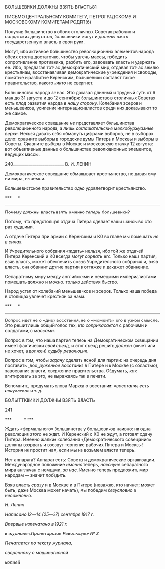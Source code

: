 БОЛЬШЕВИКИ ДОЛЖНЫ ВЗЯТЬ ВЛАСТЬ81

ПИСЬМО ЦЕНТРАЛЬНОМУ КОМИТЕТУ, ПЕТРОГРАДСКОМУ И МОСКОВСКОМУ КОМИТЕТАМ РСДРП(б)

Получив большинство в обоих столичных Советах рабочих и солдатских депутатов, большевики могут и _должны_ взять государственную власть в свои руки.

Могут, ибо активное большинство революционных элементов народа обеих столиц достаточно, чтобы увлечь массы, победить сопротивление противника, разбить его, за­воевать власть и удержать ее. Ибо, предлагая тотчас демократический мир, отдавая тотчас землю крестьянам, восстанавливая демократические учреждения и свободы, по­мятые и разбитые Керенским, большевики составят такое правительство, какого _никто_ не свергнет.

Большинство народа _за_ нас. Это доказал длинный и трудный путь от 6 мая до 31 ав­густа и до 12 сентября: большинство в столичных Советах есть _плод_ развития народа _в нашу сторону._ Колебания эсеров и меньшевиков, усиление интернационалистов среди них доказывают то же самое.

Демократическое совещание _не_ представляет большинства революционного народа, а _лишь соглашательские мелкобуржуазные верхи._ Нельзя давать себя обмануть цифра­ми выборов, не в выборах дело: сравните выборы в городские думы Питера и Москвы и выборы в Советы. Сравните выборы в Москве и московскую стачку 12 августа: вот объективные данные о большинстве революционных элементов, ведущих массы.

  

240__________________________ В. И. ЛЕНИН

Демократическое совещание обманывает крестьянство, не давая ему ни мира, ни земли.

Большевистское правительство _одно_ удовлетворит крестьянство.

***     *  
***

Почему должны власть взять именно _теперь_ большевики?

Потому, что предстоящая отдача Питера сделает наши шансы во сто раз худшими.

А отдаче Питера при армии с Керенским и К0 во главе мы помешать _не в силах._

И Учредительного собрания «ждать» нельзя, ибо той же отдачей Питера Керенский и К0 всегда _могут сорвать_ его. Только наша партия, взяв власть, может обеспечить со­зыв Учредительного собрания и, взяв власть, она обвинит другие партии в оттяжке и докажет обвинение.

Сепаратному миру между английскими и немецкими империалистами помешать должно и можно, только действуя быстро.

Народ устал от колебаний меньшевиков и эсеров. Только наша победа в столицах увлечет крестьян за нами.

***     *  
***

Вопрос идет не о «дне» восстания, не о «моменте» его в узком смысле. Это решит лишь общий голос тех, кто _соприкасается_ с рабочими и солдатами, с _массами._

Вопрос в том, что наша партия теперь на Демократическом совещании имеет факти­чески _свой съезд,_ и этот съезд решить _должен_ (хочет или не хочет, а должен) _судьбу революции._

Вопрос в том, чтобы _задачу_ сделать ясной для партии: на очередь дня поставить _воо­__руженное восстание_ в Питере и в Москве (с областью), завоевание власти, свержение правительства. Обдумать, _как_ агитировать за это, не выражаясь так в печати.

Вспомнить, продумать слова Маркса о восстании: _«восстание есть искусство»_ и т. д.

  

БОЛЫТТКВИКИ ДОЛЖНЫ ВЗЯТЬ ВЛАСТЬ

  

241

  

***          * ***

Ждать «формального» большинства у большевиков наивно: ни одна революция _это­го_ не ждет. И Керенский с К0 не ждут, а готовят сдачу Питера. Именно жалкие колеба­ния «Демократического совещания» должны взорвать и взорвут терпение рабочих Пи­тера и Москвы! История не простит нам, если мы не возьмем власти теперь.

Нет аппарата? Аппарат есть: Советы и демократические организации. Международ­ное положение _именно_ теперь, _накануне_ сепаратного мира англичан с немцами, _за нас._ Именно теперь предложить мир народам — значит _победить._

Взяв власть _сразу_ и в Москве и в Питере (неважно, кто начнет; может быть, даже Москва может начать), мы победим _безусловно и несомненно._

_Н. Ленин_

  

_Написано 12—14 (25—27) сентября 1917 г._

_Впервые напечатано в 1921 г._

_в журнале_ _«Пролетарская Революция» № 2_

  

_Печатается по тексту журнала,_

_сверенному с машинописной_

_копией_